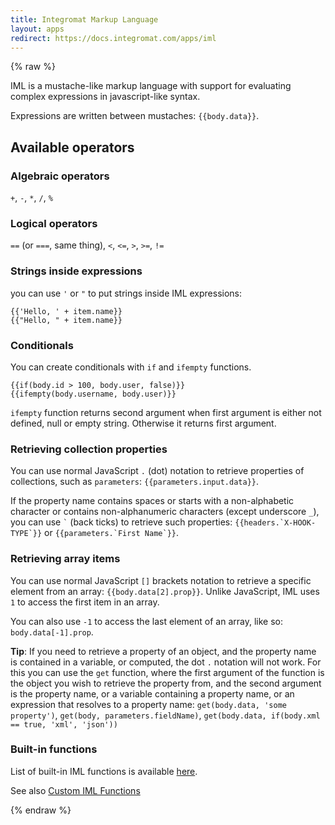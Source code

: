 ```yaml
---
title: Integromat Markup Language
layout: apps
redirect: https://docs.integromat.com/apps/iml
---
```


{% raw %}

IML is a mustache-like markup language with support for evaluating
complex expressions in javascript-like syntax.

Expressions are written between mustaches: `{{body.data}}`.

## Available operators

### Algebraic operators

`+`, `-`, `*`, `/`, `%`

### Logical operators

`==` (or `===`, same thing), `<`, `<=`, `>`, `>=`, `!=`

### Strings inside expressions

you can use `'` or `"` to put strings inside IML expressions:

```text
{{'Hello, ' + item.name}}
{{"Hello, " + item.name}}
```

### Conditionals

You can create conditionals with `if` and `ifempty` functions.

```text
{{if(body.id > 100, body.user, false)}}
{{ifempty(body.username, body.user)}}
```

`ifempty` function returns second argument when first argument is either
not defined, null or empty string. Otherwise it returns first argument.

### Retrieving collection properties

You can use normal JavaScript `.` (dot) notation to retrieve properties
of collections, such as `parameters`: `{{parameters.input.data}}`.
 
If the property name contains spaces or starts with a non-alphabetic
character or contains non-alphanumeric characters (except underscore
`_`), you can use `` ` `` (back ticks) to retrieve such properties:
``{{headers.`X-HOOK-TYPE`}}`` or ``{{parameters.`First Name`}}``.

### Retrieving array items

You can use normal JavaScript `[]` brackets notation to retrieve a
specific element from an array: `{{body.data[2].prop}}`. Unlike
JavaScript, IML uses `1` to access the first item in an array.

You can also use `-1` to access the last element of an array, like so:
`body.data[-1].prop`.

**Tip**: If you need to retrieve a property of an object, and the
property name is contained in a variable, or computed, the dot `.`
notation will not work. For this you can use the `get` function, where
the first argument of the function is the object you wish to retrieve
the property from, and the second argument is the property name, or a
variable containing a property name, or an expression that resolves to
a property name: `get(body.data, 'some property')`,
`get(body, parameters.fieldName)`,
`get(body.data, if(body.xml == true, 'xml', 'json'))`

### Built-in functions

List of built-in IML functions is available
[here](https://www.integromat.com/en/kb/functions.html#string-functions).

See also [Custom IML Functions](functions.md)

{% endraw %}